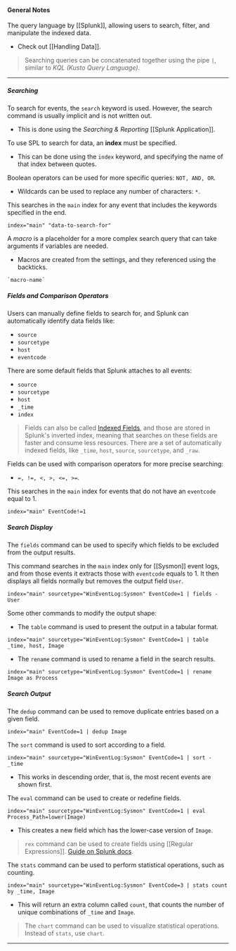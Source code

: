 #### General Notes

The query language by [[Splunk]], allowing users to search, filter, and manipulate the indexed data.
- Check out [[Handling Data]].

> Searching queries can be concatenated together using the pipe `|`, similar to *KQL (Kusto Query Language)*.

---
##### Searching

To search for events, the `search` keyword is used. However, the search command is usually implicit and is not written out.
- This is done using the *Searching & Reporting* [[Splunk Application]].

To use SPL to search for data, an **index** must be specified. 
- This can be done using the `index` keyword, and specifying the name of that index between quotes.

Boolean operators can be used for more specific queries: `NOT, AND, OR`.
- Wildcards can be used to replace any number of characters: `*`.

This searches in the `main` index for any event that includes the keywords specified in the end.
```SPL
index="main" "data-to-search-for"
```

A *macro* is a placeholder for a more complex search query that can take arguments if variables are needed.
- Macros are created from the settings, and they referenced using the backticks.
```SPL
`macro-name`
```

##### Fields and Comparison Operators

Users can manually define fields to search for, and Splunk can automatically identify data fields like:
- `source`
- `sourcetype`
- `host`
- `eventcode`

There are some default fields that Splunk attaches to all events:
- `source`
- `sourcetype`
- `host`
- `_time`
- `index`

> Fields can also be called [Indexed Fields](https://docs.splunk.com/Splexicon:Indexedfield), and those are stored in Splunk's inverted index, meaning that searches on these fields are faster and consume less resources. There are a set of automatically indexed fields, like `_time`, `host`, `source`, `sourcetype`, and `_raw`.

Fields can be used with comparison operators for more precise searching:
- `=, !=, <, >, <=, >=`.

This searches in the `main` index for events that do not have an `eventcode` equal to 1.
```SPL
index="main" EventCode!=1
```

##### Search Display

The `fields` command can be used to specify which fields to be excluded from the output results.

This command searches in the `main` index only for [[Sysmon]] event logs, and from those events it extracts those with `eventcode` equals to 1. It then displays all fields normally but removes the output field `User`.
```SPL
index="main" sourcetype="WinEventLog:Sysmon" EventCode=1 | fields - User
```

Some other commands to modify the output shape:
- The `table` command is used to present the output in a tabular format.
```SPL
index="main" sourcetype="WinEventLog:Sysmon" EventCode=1 | table _time, host, Image
```
- The `rename` command is used to rename a field in the search results.
```SPL
index="main" sourcetype="WinEventLog:Sysmon" EventCode=1 | rename Image as Process
```

##### Search Output

The `dedup` command can be used to remove duplicate entries based on a given field.
```SPL
index="main" EventCode=1 | dedup Image
```

The `sort` command is used to sort according to a field.
```SPL
index="main" sourcetype="WinEventLog:Sysmon" EventCode=1 | sort - _time
```
- This works in descending order, that is, the most recent events are shown first.

The `eval` command can be used to create or redefine fields.
```SPL
index="main" sourcetype="WinEventLog:Sysmon" EventCode=1 | eval Process_Path=lower(Image)
```
- This creates a new field which has the lower-case version of `Image`.

> `rex` command can be used to create fields using [[Regular Expressions]]. [Guide on Splunk docs](https://docs.splunk.com/Documentation/Splunk/9.4.2/SearchReference/Rex).

The `stats` command can be used to perform statistical operations, such as counting.
```SPL
index="main" sourcetype="WinEventLog:Sysmon" EventCode=3 | stats count by _time, Image
```
- This will return an extra column called `count`, that counts the number of unique combinations of `_time` and `Image`.

> The `chart` command can be used to visualize statistical operations. Instead of `stats`, use `chart`.

---

